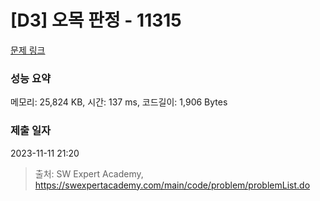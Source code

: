 # [D3] 오목 판정 - 11315 

[문제 링크](https://swexpertacademy.com/main/code/problem/problemDetail.do?contestProbId=AXaSUPYqPYMDFASQ) 

### 성능 요약

메모리: 25,824 KB, 시간: 137 ms, 코드길이: 1,906 Bytes

### 제출 일자

2023-11-11 21:20



> 출처: SW Expert Academy, https://swexpertacademy.com/main/code/problem/problemList.do